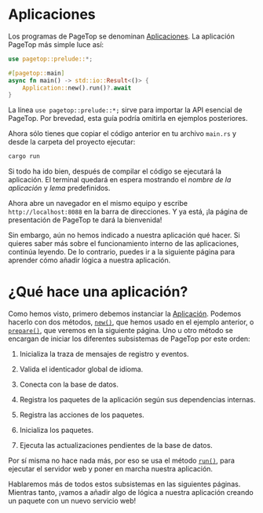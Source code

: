 # Aplicaciones

Los programas de PageTop se denominan [Aplicaciones](https://docs.rs/pagetop/latest/pagetop/app/struct.Application.html). La aplicación PageTop más simple luce así:

```rust
use pagetop::prelude::*;

#[pagetop::main]
async fn main() -> std::io::Result<()> {
    Application::new().run()?.await
}
```

La línea `use pagetop::prelude::*;` sirve para importar la API esencial de PageTop. Por brevedad, esta guía podría omitirla en ejemplos posteriores.

Ahora sólo tienes que copiar el código anterior en tu archivo `main.rs` y desde la carpeta del proyecto ejecutar:

```bash
cargo run
```

Si todo ha ido bien, después de compilar el código se ejecutará la aplicación. El terminal quedará en espera mostrando el *nombre de la aplicación* y *lema* predefinidos.

Ahora abre un navegador en el mismo equipo y escribe `http://localhost:8088` en la barra de direcciones. Y ya está, ¡la página de presentación de PageTop te dará la bienvenida!

Sin embargo, aún no hemos indicado a nuestra aplicación qué hacer. Si quieres saber más sobre el funcionamiento interno de las aplicaciones, continúa leyendo. De lo contrario, puedes ir a la siguiente página para aprender cómo añadir lógica a nuestra aplicación.


# ¿Qué hace una aplicación?

Como hemos visto, primero debemos instanciar la [Aplicación](https://docs.rs/pagetop/latest/pagetop/app/struct.Application.html). Podemos hacerlo con dos métodos, [`new()`](https://docs.rs/pagetop/latest/pagetop/app/struct.Application.html#method.new), que hemos usado en el ejemplo anterior, o [`prepare()`](https://docs.rs/pagetop/latest/pagetop/app/struct.Application.html#method.prepare), que veremos en la siguiente página. Uno u otro método se encargan de iniciar los diferentes subsistemas de PageTop por este orden:

1. Inicializa la traza de mensajes de registro y eventos.

2. Valida el identicador global de idioma.

3. Conecta con la base de datos.

4. Registra los paquetes de la aplicación según sus dependencias internas.

5. Registra las acciones de los paquetes.

6. Inicializa los paquetes.

7. Ejecuta las actualizaciones pendientes de la base de datos.

Por sí misma no hace nada más, por eso se usa el método [`run()`](https://docs.rs/pagetop/latest/pagetop/app/struct.Application.html#method.run), para ejecutar el servidor web y poner en marcha nuestra aplicación.

Hablaremos más de todos estos subsistemas en las siguientes páginas. Mientras tanto, ¡vamos a añadir algo de lógica a nuestra aplicación creando un paquete con un nuevo servicio web!
